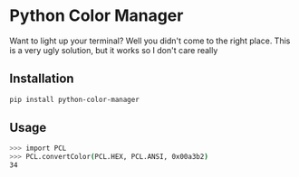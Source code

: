 # Python Color Manager
Want to light up your terminal? Well you didn't come to the right place. This is a very ugly solution, but it works so I don't care really

## Installation
```bash
pip install python-color-manager
```

## Usage
```bash
>>> import PCL
>>> PCL.convertColor(PCL.HEX, PCL.ANSI, 0x00a3b2)
34
```
